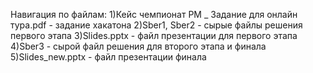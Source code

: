 Навигация по файлам: 
1)Кейс чемпионат РМ _ Задание для онлайн тура.pdf - задание хакатона
2)Sber1, Sber2 - сырые файлы решения первого этапа
3)Slides.pptx - файл презентации для первого этапа
4)Sber3 - сырой файл решения для второго этапа и финала
5)Slides_new.pptx - файл презентации финала

